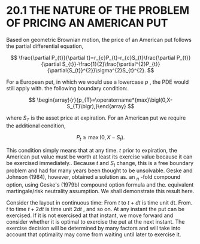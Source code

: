 # 20.1 THE NATURE OF THE PROBLEM OF PRICING AN AMERICAN PUT

Based on geometric Brownian motion, the price of an American put follows the partial differential equation,

$$
\frac{\partial P_{t}}{\partial t}=r_{c}P_{t}-r_{c}S_{t}\frac{\partial P_{t}}{\partial S_{t}}-\frac{1}{2}\frac{\partial^{2}P_{t}}{\partial{S_{t}}^{2}}\sigma^{2}S_{t}^{2}.
$$

For a European put, in which we would use a lowercase $p$ , the PDE would still apply with.
the following boundary condition:.

$$
\begin{array}{r}{p_{T}=\operatorname*{max}\bigl(0,X-S_{T}\bigr),}\end{array}
$$

where $S_{T}$ is the asset price at expiration. For an American put we require the additional condition,

$$
P_{t}\ge\operatorname*{max}\bigl(0,X-S_{t}\bigr).
$$

This condition simply means that at any time. $t$ prior to expiration, the American put value must be worth at least its exercise value because it can be exercised immediately.. Because $t$ and $S_{t}$ change, this is a free boundary problem and had for many years been thought to be unsolvable. Geske and Johnson (1984), however, obtained a solution as. an $_n$ -fold compound option, using Geske's (1979b) compound option formula and the. equivalent martingale/risk neutrality assumption. We shall demonstrate this result here.

Consider the layout in continuous time: From $t$ to $t+d t$ is time unit dt. From. $t$ to time $t+2d t$ is time unit $2d t$ , and so on. At any instant the put can be exercised. If it is not exercised at that instant, we move forward and consider whether it is optimal to exercise the put at the next instant. The exercise decision will be determined by many factors and will take into account that optimality may come from waiting until later to exercise it.
